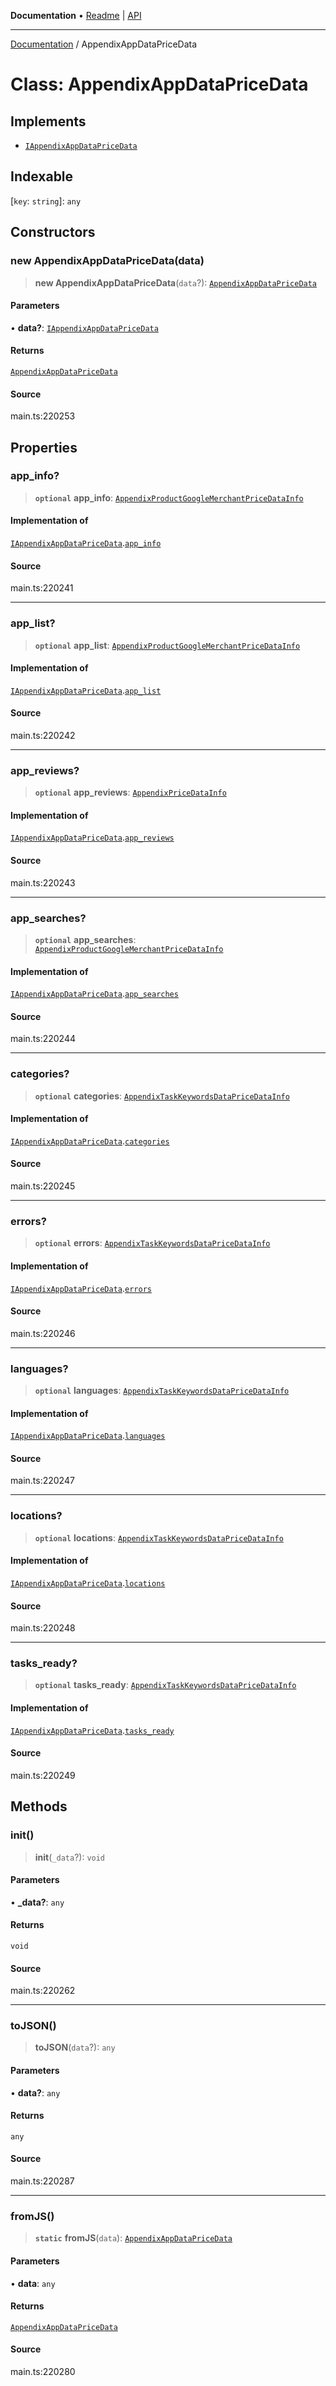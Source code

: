 **Documentation** • [Readme](../README.md) \| [API](../globals.md)

***

[Documentation](../README.md) / AppendixAppDataPriceData

# Class: AppendixAppDataPriceData

## Implements

- [`IAppendixAppDataPriceData`](../interfaces/IAppendixAppDataPriceData.md)

## Indexable

 \[`key`: `string`\]: `any`

## Constructors

### new AppendixAppDataPriceData(data)

> **new AppendixAppDataPriceData**(`data`?): [`AppendixAppDataPriceData`](AppendixAppDataPriceData.md)

#### Parameters

• **data?**: [`IAppendixAppDataPriceData`](../interfaces/IAppendixAppDataPriceData.md)

#### Returns

[`AppendixAppDataPriceData`](AppendixAppDataPriceData.md)

#### Source

main.ts:220253

## Properties

### app\_info?

> **`optional`** **app\_info**: [`AppendixProductGoogleMerchantPriceDataInfo`](AppendixProductGoogleMerchantPriceDataInfo.md)

#### Implementation of

[`IAppendixAppDataPriceData`](../interfaces/IAppendixAppDataPriceData.md).[`app_info`](../interfaces/IAppendixAppDataPriceData.md#app_info)

#### Source

main.ts:220241

***

### app\_list?

> **`optional`** **app\_list**: [`AppendixProductGoogleMerchantPriceDataInfo`](AppendixProductGoogleMerchantPriceDataInfo.md)

#### Implementation of

[`IAppendixAppDataPriceData`](../interfaces/IAppendixAppDataPriceData.md).[`app_list`](../interfaces/IAppendixAppDataPriceData.md#app_list)

#### Source

main.ts:220242

***

### app\_reviews?

> **`optional`** **app\_reviews**: [`AppendixPriceDataInfo`](AppendixPriceDataInfo.md)

#### Implementation of

[`IAppendixAppDataPriceData`](../interfaces/IAppendixAppDataPriceData.md).[`app_reviews`](../interfaces/IAppendixAppDataPriceData.md#app_reviews)

#### Source

main.ts:220243

***

### app\_searches?

> **`optional`** **app\_searches**: [`AppendixProductGoogleMerchantPriceDataInfo`](AppendixProductGoogleMerchantPriceDataInfo.md)

#### Implementation of

[`IAppendixAppDataPriceData`](../interfaces/IAppendixAppDataPriceData.md).[`app_searches`](../interfaces/IAppendixAppDataPriceData.md#app_searches)

#### Source

main.ts:220244

***

### categories?

> **`optional`** **categories**: [`AppendixTaskKeywordsDataPriceDataInfo`](AppendixTaskKeywordsDataPriceDataInfo.md)

#### Implementation of

[`IAppendixAppDataPriceData`](../interfaces/IAppendixAppDataPriceData.md).[`categories`](../interfaces/IAppendixAppDataPriceData.md#categories)

#### Source

main.ts:220245

***

### errors?

> **`optional`** **errors**: [`AppendixTaskKeywordsDataPriceDataInfo`](AppendixTaskKeywordsDataPriceDataInfo.md)

#### Implementation of

[`IAppendixAppDataPriceData`](../interfaces/IAppendixAppDataPriceData.md).[`errors`](../interfaces/IAppendixAppDataPriceData.md#errors)

#### Source

main.ts:220246

***

### languages?

> **`optional`** **languages**: [`AppendixTaskKeywordsDataPriceDataInfo`](AppendixTaskKeywordsDataPriceDataInfo.md)

#### Implementation of

[`IAppendixAppDataPriceData`](../interfaces/IAppendixAppDataPriceData.md).[`languages`](../interfaces/IAppendixAppDataPriceData.md#languages)

#### Source

main.ts:220247

***

### locations?

> **`optional`** **locations**: [`AppendixTaskKeywordsDataPriceDataInfo`](AppendixTaskKeywordsDataPriceDataInfo.md)

#### Implementation of

[`IAppendixAppDataPriceData`](../interfaces/IAppendixAppDataPriceData.md).[`locations`](../interfaces/IAppendixAppDataPriceData.md#locations)

#### Source

main.ts:220248

***

### tasks\_ready?

> **`optional`** **tasks\_ready**: [`AppendixTaskKeywordsDataPriceDataInfo`](AppendixTaskKeywordsDataPriceDataInfo.md)

#### Implementation of

[`IAppendixAppDataPriceData`](../interfaces/IAppendixAppDataPriceData.md).[`tasks_ready`](../interfaces/IAppendixAppDataPriceData.md#tasks_ready)

#### Source

main.ts:220249

## Methods

### init()

> **init**(`_data`?): `void`

#### Parameters

• **\_data?**: `any`

#### Returns

`void`

#### Source

main.ts:220262

***

### toJSON()

> **toJSON**(`data`?): `any`

#### Parameters

• **data?**: `any`

#### Returns

`any`

#### Source

main.ts:220287

***

### fromJS()

> **`static`** **fromJS**(`data`): [`AppendixAppDataPriceData`](AppendixAppDataPriceData.md)

#### Parameters

• **data**: `any`

#### Returns

[`AppendixAppDataPriceData`](AppendixAppDataPriceData.md)

#### Source

main.ts:220280
